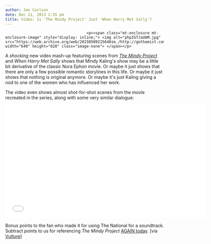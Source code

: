 ```yaml
---
author: Jen Carlson
date: Dec 11, 2013 2:35 pm
title: Video: Is 'The Mindy Project' Just 'When Harry Met Sally'?
---
```


	
										<p><span class="mt-enclosure mt-enclosure-image" style="display: inline;"> <img alt="phpIGTJaUAM.jpg" src="https://web.archive.org/web/20150509215640im_/http://gothamist.com/attachments/arts_jen/phpIGTJaUAM.jpg" width="640" height="628" class="image-none"> </span></p>

<p>A <em>shocking</em> new video mash-up featuring scenes from <a href="https://web.archive.org/web/20150509215640/http://gothamist.com/tags/themindyproject"><em>The Mindy Project</em></a> and <em>When Harry Met Sally</em> shows that Mindy Kaling&apos;s show may be a little bit derivative of the classic Nora Ephon movie. Or maybe it just shows that there are only a few possible romantic storylines in this life. Or maybe it just shows that nothing is original anymore. Or maybe it&apos;s just Kaling giving a nod to one of the women who has influenced her work. </p>

<p>The video even shows almost shot-for-shot scenes from the movie recreated in the series, along with some very similar dialogue:</p>

<p><iframe width="640" height="360" src="//web.archive.org/web/20150509215640if_/http://www.youtube.com/embed/VeAnRwM4bl8" frameborder="0" allowfullscreen></iframe></p>

<p>Bonus points to the fan who made it for using The National for a soundtrack. Subtract points to us for referencing <em>The Mindy Project</em> <a href="https://web.archive.org/web/20150509215640/http://gothamist.com/2013/12/11/holiday_subway_etiquette_dont_bring.php">AGAIN today</a>.  [via <a href="https://web.archive.org/web/20150509215640/http://www.vulture.com/2013/12/video-mindy-project-when-harry-met-sally.html">Vulture</a>]</p>					
										
									
				